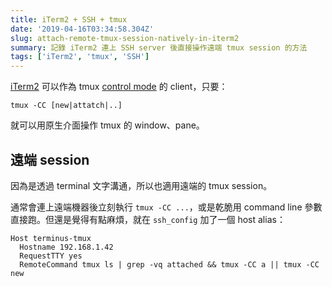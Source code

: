 ```yaml
---
title: iTerm2 + SSH + tmux
date: '2019-04-16T03:34:58.304Z'
slug: attach-remote-tmux-session-natively-in-iterm2
summary: 記錄 iTerm2 連上 SSH server 後直接操作遠端 tmux session 的方法
tags: ['iTerm2', 'tmux', 'SSH']
---
```


[iTerm2](https://www.iterm2.com/documentation-tmux-integration.html) 可以作為 tmux [control mode](http://man7.org/linux/man-pages/man1/tmux.1.html#CONTROL_MODE) 的 client，只要：

```shell
tmux -CC [new|attatch|..]
```

就可以用原生介面操作 tmux 的 window、pane。

## 遠端 session

因為是透過 terminal 文字溝通，所以也適用遠端的 tmux session。

通常會連上遠端機器後立刻執行 `tmux -CC ...`，或是乾脆用 command line 參數直接跑。但還是覺得有點麻煩，就在 `ssh_config` 加了一個 host alias：

```
Host terminus-tmux  
  Hostname 192.168.1.42  
  RequestTTY yes  
  RemoteCommand tmux ls | grep -vq attached && tmux -CC a || tmux -CC new
```

